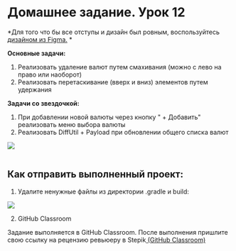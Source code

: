 # Домашнее задание. Урок 12

*Для того что бы все отступы и дизайн был ровным, воспользуйтесь [дизайном из Figma.](https://www.figma.com/file/wUMKwvYvomG7L3OTuerHhf/?node-id=3693%3A292) *

**Основные задачи:**

1. Реализовать удаление валют путем смахивания (можно с лево на право или наоборот)
2. Реализовать перетаскивание (вверх и вниз) элементов путем удержания

**Задачи со звездочкой:**

1. При добавлении новой валюты через кнопку " + Добавить" реализовать меню выбора валюты
2. Реализовать DiffUtil + Payload при обновлении общего списка валют

![](https://ucarecdn.com/3d0bc4b0-1412-457b-b319-c6a6d25aaf95/)

![](data:image/gif;base64,R0lGODlhAQABAPABAP///wAAACH5BAEKAAAALAAAAAABAAEAAAICRAEAOw== "Click and drag to move")

## Как отправить выполненный проект:

1) Удалите ненужные файлы из директории .gradle и build:

![](https://ucarecdn.com/0499e2b3-4102-4f7a-8a53-6774a145947d/)![](data:image/gif;base64,R0lGODlhAQABAPABAP///wAAACH5BAEKAAAALAAAAAABAAEAAAICRAEAOw== "Click and drag to move")

2) GitHub Classroom

Задание выполняется в GitHub Classroom. После выполнения пришлите свою ссылку на рецензию ревьюеру в Stepik[ (GitHub Classroom)](https://classroom.github.com/a/zY98579U)
